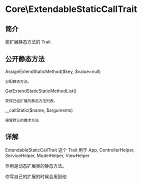 # Core\ExtendableStaticCallTrait

## 简介
能扩展静态方法的 Trait

## 公开静态方法

AssignExtendStaticMethod($key, $value=null)

    分配静态方法。
GetExtendStaticStaticMethodList()
    
    获得已经扩展的静态方法列表。
__callStatic($name, $arguments)
    
    接管默认的魔术方法
## 详解

ExtendableStaticCallTrait 这个 Trait 用于 App, ControllerHelper, ServiceHelper, ModelHelper, ViewHelper

作用是动态扩展类的静态方法。

你写自己的扩展的时候会用到他